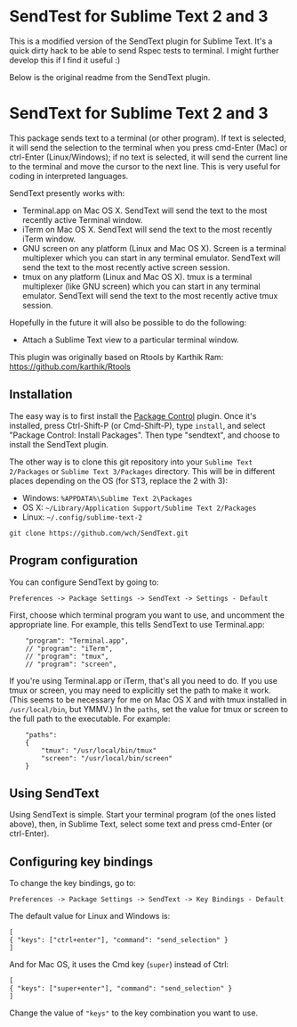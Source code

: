 # SendTest for Sublime Text 2 and 3

This is a modified version of the SendText plugin for Sublime Text.
It's a quick dirty hack to be able to send Rspec tests to terminal.
I might further develop this if I find it useful :)

Below is the original readme from the SendText plugin.

# SendText for Sublime Text 2 and 3

This package sends text to a terminal (or other program). If text is selected, it will send the selection to the terminal when you press cmd-Enter (Mac) or ctrl-Enter (Linux/Windows); if no text is selected, it will send the current line to the terminal and move the cursor to the next line.
This is very useful for coding in interpreted languages.

SendText presently works with:

* Terminal.app on Mac OS X. SendText will send the text to the most recently active Terminal window.
* iTerm on Mac OS X. SendText will send the text to the most recently iTerm window.
* GNU screen on any platform (Linux and Mac OS X). Screen is a terminal multiplexer which you can start in any terminal emulator. SendText will send the text to the most recently active screen session.
* tmux on any platform (Linux and Mac OS X). tmux is a terminal multiplexer (like GNU screen) which you can start in any terminal emulator. SendText will send the text to the most recently active tmux session.


Hopefully in the future it will also be possible to do the following:

* Attach a Sublime Text view to a particular terminal window.

This plugin was originally based on Rtools by Karthik Ram: https://github.com/karthik/Rtools

## Installation

The easy way is to first install the [Package Control](http://wbond.net/sublime_packages/package_control/installation) plugin.
Once it's installed, press Ctrl-Shift-P (or Cmd-Shift-P), type `install`, and select "Package Control: Install Packages".
Then type "sendtext", and choose to install the SendText plugin.

The other way is to clone this git repository into your `Sublime Text 2/Packages` or `Sublime Text 3/Packages` directory. This will be in different places depending on the OS (for ST3, replace the 2 with 3):

* Windows: `%APPDATA%\Sublime Text 2\Packages`
* OS X: `~/Library/Application Support/Sublime Text 2/Packages`
* Linux: `~/.config/sublime-text-2`

```
git clone https://github.com/wch/SendText.git
```

## Program configuration

You can configure SendText by going to:

```
Preferences -> Package Settings -> SendText -> Settings - Default
```

First, choose which terminal program you want to use, and uncomment the appropriate line. For example, this tells SendText to use Terminal.app:

```
    "program": "Terminal.app",
    // "program": "iTerm",
    // "program": "tmux",
    // "program": "screen",
```

If you're using Terminal.app or iTerm, that's all you need to do.
If you use tmux or screen, you may need to explicitly set the path to make it work.
(This seems to be necessary for me on Mac OS X and with tmux installed in `/usr/local/bin`, but YMMV.)
In the `paths`, set the value for tmux or screen to the full path to the executable. For example:

```
    "paths":
    {
        "tmux": "/usr/local/bin/tmux"
        "screen": "/usr/local/bin/screen"
    }
```

## Using SendText

Using SendText is simple. Start your terminal program (of the ones listed above), then, in Sublime Text, select some text and press cmd-Enter (or ctrl-Enter).


## Configuring key bindings

To change the key bindings, go to:

```
Preferences -> Package Settings -> SendText -> Key Bindings - Default
```

The default value for Linux and Windows is:

```
[
{ "keys": ["ctrl+enter"], "command": "send_selection" }
]
```

And for Mac OS, it uses the Cmd key (`super`) instead of Ctrl:

```
[
{ "keys": ["super+enter"], "command": "send_selection" }
]
```

Change the value of `"keys"` to the key combination you want to use.
